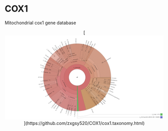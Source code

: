 # COX1
Mitochondrial cox1 gene database

<p align="center">
  [<img src="cox1_tax2krona.png" alt="Cox1 database species distribution"/>](https://github.com/zxgsy520/COX1/cox1.taxonomy.html)
</p>
